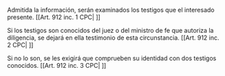 Admitida la información, serán examinados los testigos que el interesado presente. [[Art. 912 inc. 1 CPC| ]]

Si los testigos son conocidos del juez o del ministro de fe que autoriza la diligencia, se dejará en ella testimonio de esta circunstancia. [[Art. 912 inc. 2 CPC| ]]

Si no lo son, se les exigirá que comprueben su identidad con dos testigos conocidos. [[Art. 912 inc. 3 CPC| ]]